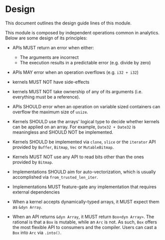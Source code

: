 # Design

This document outlines the design guide lines of this module.

This module is composed by independent operations common in analytics. Below are some design of its principles:

- APIs MUST return an error when either:
  - The arguments are incorrect
  - The execution results in a predictable error (e.g. divide by zero)

- APIs MAY error when an operation overflows (e.g. `i32 + i32`)

- kernels MUST NOT have side-effects

- kernels MUST NOT take ownership of any of its arguments (i.e. everything must be a reference).

- APIs SHOULD error when an operation on variable sized containers can overflow the maximum size of `usize`.

- Kernels SHOULD use the arrays' logical type to decide whether kernels
  can be applied on an array. For example, `Date32 + Date32` is meaningless and SHOULD NOT be implemented.

- Kernels SHOULD be implemented via `clone`, `slice` or the `iterator` API provided by `Buffer`, `Bitmap`, `Vec` or `MutableBitmap`.

- Kernels MUST NOT use any API to read bits other than the ones provided by `Bitmap`.

- Implementations SHOULD aim for auto-vectorization, which is usually accomplished via `from_trusted_len_iter`.

- Implementations MUST feature-gate any implementation that requires external dependencies

- When a kernel accepts dynamically-typed arrays, it MUST expect them as `&dyn Array`.

- When an API returns `&dyn Array`, it MUST return `Box<dyn Array>`. The rational is that a `Box` is mutable, while an `Arc` is not. As such, `Box` offers the most flexible API to consumers and the compiler. Users can cast a `Box` into `Arc` via `.into()`.

